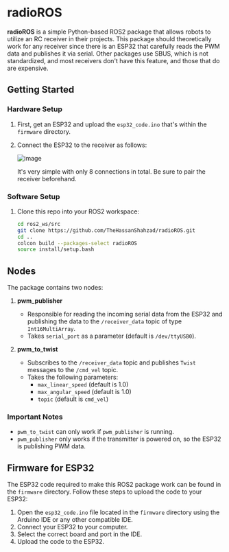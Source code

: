 # radioROS

**radioROS** is a simple Python-based ROS2 package that allows robots to utilize an RC receiver in their projects. This package should theoretically work for any receiver since there is an ESP32 that carefully reads the PWM data and publishes it via serial. Other packages use SBUS, which is not standardized, and most receivers don't have this feature, and those that do are expensive.

## Getting Started

### Hardware Setup

1. First, get an ESP32 and upload the `esp32_code.ino` that's within the `firmware` directory.
2. Connect the ESP32 to the receiver as follows:
   
   ![image](https://github.com/user-attachments/assets/5c478eb2-cfaa-4c08-a674-800af1c13867)

   It's very simple with only 8 connections in total. Be sure to pair the receiver beforehand.

### Software Setup

1. Clone this repo into your ROS2 workspace:

    ```sh
    cd ros2_ws/src
    git clone https://github.com/TheHassanShahzad/radioROS.git
    cd ..
    colcon build --packages-select radioROS
    source install/setup.bash
    ```

## Nodes

The package contains two nodes:

1. **pwm_publisher**
   - Responsible for reading the incoming serial data from the ESP32 and publishing the data to the `/receiver_data` topic of type `Int16MultiArray`.
   - Takes `serial_port` as a parameter (default is `/dev/ttyUSB0`).

2. **pwm_to_twist**
   - Subscribes to the `/receiver_data` topic and publishes `Twist` messages to the `/cmd_vel` topic.
   - Takes the following parameters:
     - `max_linear_speed` (default is 1.0)
     - `max_angular_speed` (default is 1.0)
     - `topic` (default is `cmd_vel`)

### Important Notes

- `pwm_to_twist` can only work if `pwm_publisher` is running.
- `pwm_publisher` only works if the transmitter is powered on, so the ESP32 is publishing PWM data.

## Firmware for ESP32

The ESP32 code required to make this ROS2 package work can be found in the `firmware` directory. Follow these steps to upload the code to your ESP32:

1. Open the `esp32_code.ino` file located in the `firmware` directory using the Arduino IDE or any other compatible IDE.
2. Connect your ESP32 to your computer.
3. Select the correct board and port in the IDE.
4. Upload the code to the ESP32.
